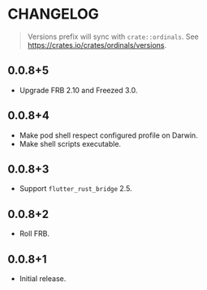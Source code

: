 # CHANGELOG

> Versions prefix will sync with `crate::ordinals`.
> See https://crates.io/crates/ordinals/versions.

## 0.0.8+5

- Upgrade FRB 2.10 and Freezed 3.0.

## 0.0.8+4

- Make pod shell respect configured profile on Darwin.
- Make shell scripts executable.

## 0.0.8+3

- Support `flutter_rust_bridge` 2.5.

## 0.0.8+2

- Roll FRB.

## 0.0.8+1

- Initial release.
